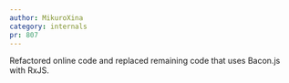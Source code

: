 ```yaml
---
author: MikuroXina
category: internals
pr: 807
---
```


Refactored online code and replaced remaining code that uses Bacon.js with RxJS.
